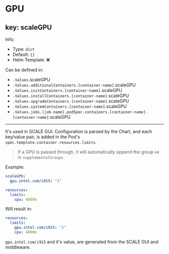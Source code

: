 # GPU

## key: scaleGPU

Info:

- Type: `dict`
- Default: `{}`
- Helm Template: ❌

Can be defined in:

- `.Values`.scaleGPU
- `.Values.additionalContainers.[container-name]`.scaleGPU
- `.Values.initContainers.[container-name]`.scaleGPU
- `.Values.installContainers.[container-name]`.scaleGPU
- `.Values.upgradeContainers.[container-name]`.scaleGPU
- `.Values.systemContainers.[container-name]`.scaleGPU
- `.Values.jobs.[job-name].podSpec.containers.[container-name].[container-name]`.scaleGPU

---

It's used in SCALE GUI. Configuration is parsed by the Chart,
and each key/value pair, is added in the Pod's `spec.template.container.resources.limits`.

> If a GPU is passed through, it will automatically append the group `44` in `supplementalGroups`.

Example:

```yaml
scaleGPU:
  gpu.intel.com/i915: "1"

resources:
  limits:
    cpu: 4000m
```

Will result in:

```yaml
resources:
  limits:
    gpu.intel.com/i915: "1"
    cpu: 4000m
```

`gpu.intel.com/i915` and it's value, are generated from the SCALE GUI and middleware.
